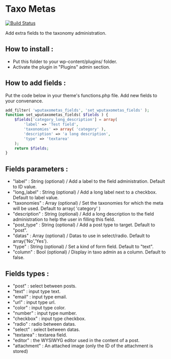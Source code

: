 Taxo Metas
=================

[![Build Status](https://travis-ci.org/WordPressUtilities/wputaxometas.svg?branch=master)](https://travis-ci.org/WordPressUtilities/wputaxometas)

Add extra fields to the taxonomy administration.

How to install :
---

* Put this folder to your wp-content/plugins/ folder.
* Activate the plugin in "Plugins" admin section.

How to add fields :
---

Put the code below in your theme's functions.php file. Add new fields to your convenance.

```php
add_filter( 'wputaxometas_fields', 'set_wputaxometas_fields' );
function set_wputaxometas_fields( $fields ) {
    $fields['category_long_description'] = array(
        'label' => 'Test field',
        'taxonomies' => array( 'category' ),
        'description' => 'a long description',
        'type' => 'textarea'
    );
    return $fields;
}
```

Fields parameters :
---

* "label" : String (optional) / Add a label to the field administration. Default to ID value.
* "long_label" : String (optional) / Add a long label next to a checkbox. Default to label value.
* "taxonomies" : Array (optional) / Set the taxonomies for which the meta will be used. Default to array( 'category' )
* "description" : String (optional) / Add a long description to the field administration to help the user in filling this field.
* "post_type" : String (optional) / Add a post type to target. Default to "post".
* "datas" : Array (optional) / Datas to use in select/radio. Default to array('No','Yes').
* "type" : String (optional) / Set a kind of form field. Default to "text".
* "column" : Bool (optional) / Display in taxo admin as a column. Default to false.

Fields types :
---

* "post" : select between posts.
* "text" : input type text.
* "email" : input type email.
* "url" : input type url.
* "color" : input type color.
* "number" : input type number.
* "checkbox" : input type checkbox.
* "radio" : radio between datas.
* "select" : select between datas.
* "textarea" : textarea field.
* "editor" : the WYSIWYG editor used in the content of a post.
* "attachment" : An attached image (only the ID of the attachment is stored)
